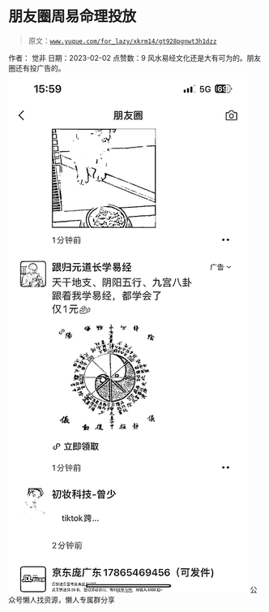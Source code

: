 # 朋友圈周易命理投放

> 原文：[`www.yuque.com/for_lazy/xkrm14/gt928pgnwt3h1dzz`](https://www.yuque.com/for_lazy/xkrm14/gt928pgnwt3h1dzz)

<ne-p id="uc46f8024" data-lake-id="uc46f8024"><ne-text id="u77f6e286">作者： 觉非</ne-text></ne-p> <ne-p id="ua905a8d6" data-lake-id="ua905a8d6"><ne-text id="u1ba1a568">日期：2023-02-02</ne-text></ne-p> <ne-p id="u89dabaa0" data-lake-id="u89dabaa0"><ne-text id="u2a514b58">点赞数：</ne-text><ne-text id="u14c8d6a0" ne-bold="true">9</ne-text></ne-p> <ne-hole id="ud7a94a40" data-lake-id="ud7a94a40"><ne-card data-card-name="hr" data-card-type="block" id="EFuX7" data-event-boundary="card"><ne-p id="u5e2d5935" data-lake-id="u5e2d5935"><ne-text id="ub1f43af7">风水易经文化还是大有可为的。朋友圈还有投广告的。</ne-text></ne-p> <ne-p id="u22db208b" data-lake-id="u22db208b"><ne-card data-card-name="image" data-card-type="inline" id="mQ2SF" data-event-boundary="card">![](img/62c1fa6bf9932fc20dfb081c4e778f73.png)</ne-card></ne-p> <ne-hole id="u5c7ae38b" data-lake-id="u5c7ae38b"><ne-card data-card-name="hr" data-card-type="block" id="SaaOC" data-event-boundary="card"><ne-p id="u6e94f502" data-lake-id="u6e94f502"><ne-text id="u7ed71769">公众号懒人找资源，懒人专属群分享</ne-text></ne-p></ne-card></ne-hole></ne-card></ne-hole>